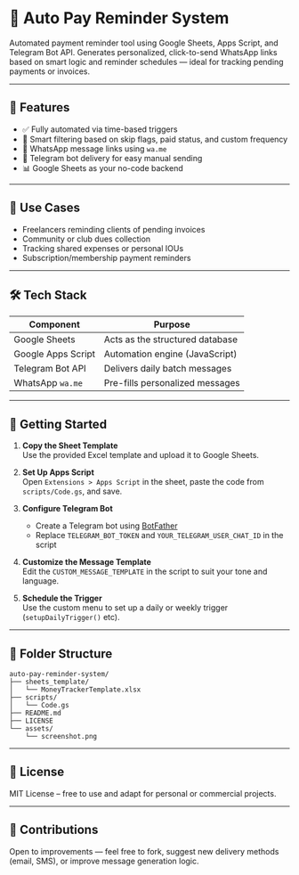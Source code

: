 
# 🔔 Auto Pay Reminder System

Automated payment reminder tool using Google Sheets, Apps Script, and Telegram Bot API. Generates personalized, click-to-send WhatsApp links based on smart logic and reminder schedules — ideal for tracking pending payments or invoices.

---

## 🔧 Features

- ✅ Fully automated via time-based triggers
- 📅 Smart filtering based on skip flags, paid status, and custom frequency
- 📲 WhatsApp message links using `wa.me`
- 🤖 Telegram bot delivery for easy manual sending
- 📊 Google Sheets as your no-code backend

---

## 💼 Use Cases

- Freelancers reminding clients of pending invoices
- Community or club dues collection
- Tracking shared expenses or personal IOUs
- Subscription/membership payment reminders

---

## 🛠️ Tech Stack

| Component          | Purpose                              |
|-------------------|--------------------------------------|
| Google Sheets      | Acts as the structured database       |
| Google Apps Script | Automation engine (JavaScript)        |
| Telegram Bot API   | Delivers daily batch messages         |
| WhatsApp `wa.me`   | Pre-fills personalized messages       |

---

## 🚀 Getting Started

1. **Copy the Sheet Template**  
   Use the provided Excel template and upload it to Google Sheets.

2. **Set Up Apps Script**  
   Open `Extensions > Apps Script` in the sheet, paste the code from `scripts/Code.gs`, and save.

3. **Configure Telegram Bot**  
   - Create a Telegram bot using [BotFather](https://t.me/botfather)
   - Replace `TELEGRAM_BOT_TOKEN` and `YOUR_TELEGRAM_USER_CHAT_ID` in the script

4. **Customize the Message Template**  
   Edit the `CUSTOM_MESSAGE_TEMPLATE` in the script to suit your tone and language.

5. **Schedule the Trigger**  
   Use the custom menu to set up a daily or weekly trigger (`setupDailyTrigger()` etc).

---

## 📂 Folder Structure

```
auto-pay-reminder-system/
├── sheets_template/
│   └── MoneyTrackerTemplate.xlsx
├── scripts/
│   └── Code.gs
├── README.md
├── LICENSE
└── assets/
    └── screenshot.png
```

---

## 📄 License

MIT License – free to use and adapt for personal or commercial projects.

---

## 🙌 Contributions

Open to improvements — feel free to fork, suggest new delivery methods (email, SMS), or improve message generation logic.
